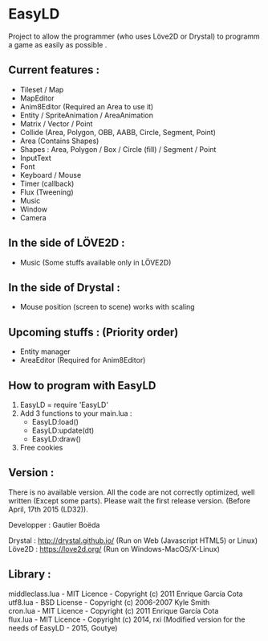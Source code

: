 # EasyLD

Project to allow the programmer (who uses Löve2D or Drystal) to programm a game as easily as possible .

Current features :
-----------------

* Tileset / Map
* MapEditor
* Anim8Editor (Required an Area to use it)
* Entity / SpriteAnimation / AreaAnimation
* Matrix / Vector / Point
* Collide (Area, Polygon, OBB, AABB, Circle, Segment, Point)
* Area (Contains Shapes)
* Shapes : Area, Polygon / Box / Circle (fill) / Segment / Point
* InputText
* Font
* Keyboard / Mouse
* Timer (callback)
* Flux (Tweening)
* Music
* Window
* Camera

In the side of LÖVE2D :
----------------------

* Music (Some stuffs available only in LÖVE2D)

In the side of Drystal :
----------------------

* Mouse position (screen to scene) works with scaling

Upcoming stuffs : (Priority order)
----------------------

* Entity manager
* AreaEditor (Required for Anim8Editor)

How to program with EasyLD
----------------------

1. EasyLD = require 'EasyLD'
2. Add 3 functions to your main.lua :
	* EasyLD:load()
	* EasyLD:update(dt)
	* EasyLD:draw()
3. Free cookies

Version :
---------

There is no available version. All the code are not correctly optimized, well written (Except some parts). Please wait the first release version. (Before April, 17th 2015 (LD32)).

Developper : Gautier Boëda

Drystal : http://drystal.github.io/ (Run on Web (Javascript HTML5) or Linux)  
Löve2D : https://love2d.org/ (Run on Windows-MacOS/X-Linux)


Library :
---------

middleclass.lua - MIT Licence - Copyright (c) 2011 Enrique García Cota  
utf8.lua - BSD License - Copyright (c) 2006-2007 Kyle Smith  
cron.lua - MIT Licence - Copyright (c) 2011 Enrique García Cota  
flux.lua - MIT Licence - Copyright (c) 2014, rxi (Modified version for the needs of EasyLD - 2015, Goutye)